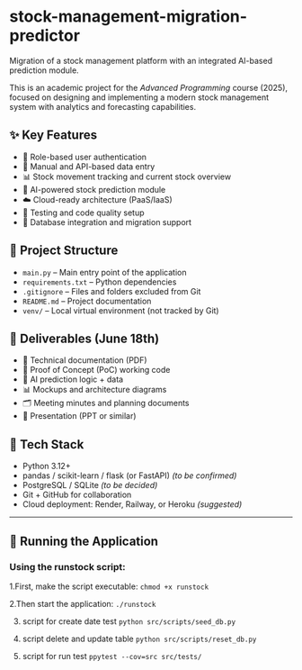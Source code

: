 # stock-management-migration-predictor

Migration of a stock management platform with an integrated AI-based prediction module.

This is an academic project for the *Advanced Programming* course (2025), focused on designing and implementing a modern stock management system with analytics and forecasting capabilities.

## ✨ Key Features

- 🔐 Role-based user authentication
- 📝 Manual and API-based data entry
- 📊 Stock movement tracking and current stock overview
- 🤖 AI-powered stock prediction module
- ☁️ Cloud-ready architecture (PaaS/IaaS)
- 🧪 Testing and code quality setup
- 🧮 Database integration and migration support

## 📁 Project Structure

- `main.py` – Main entry point of the application
- `requirements.txt` – Python dependencies
- `.gitignore` – Files and folders excluded from Git
- `README.md` – Project documentation
- `venv/` – Local virtual environment (not tracked by Git)

## 📅 Deliverables (June 18th)

- 📄 Technical documentation (PDF)
- 🧪 Proof of Concept (PoC) working code
- 🧠 AI prediction logic + data
- 📊 Mockups and architecture diagrams
- 🗂️ Meeting minutes and planning documents
- 🎥 Presentation (PPT or similar)

## 🔧 Tech Stack

- Python 3.12+
- pandas / scikit-learn / flask (or FastAPI) *(to be confirmed)*
- PostgreSQL / SQLite *(to be decided)*
- Git + GitHub for collaboration
- Cloud deployment: Render, Railway, or Heroku *(suggested)*

---

## 🚀 Running the Application

### Using the runstock script:

1.First, make the script executable:
   `chmod +x runstock`

2.Then start the application:
`./runstock`

3. script for create date test
`python src/scripts/seed_db.py`

4. script delete and update table
`python src/scripts/reset_db.py`

5. script for run test
`ppytest --cov=src src/tests/`

